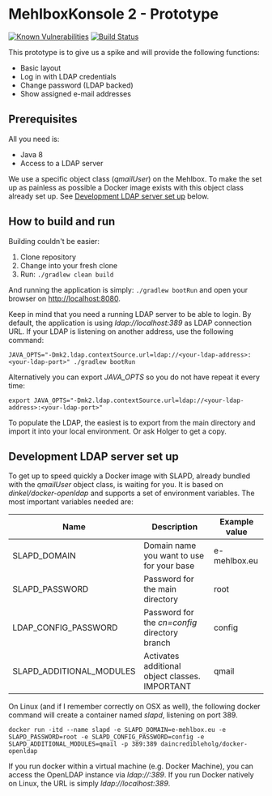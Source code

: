 # MehlboxKonsole 2 - Prototype

[![Known Vulnerabilities](https://snyk.io/test/github/MehlboxKonsole/mk2-prototype/badge.svg)](https://snyk.io/test/github/MehlboxKonsole/mk2-prototype)
[![Build Status](https://travis-ci.org/MehlboxKonsole/mk2-prototype.svg?branch=master)](https://travis-ci.org/MehlboxKonsole/mk2-prototype)


This prototype is to give us a spike and will provide the following functions:

* Basic layout
* Log in with LDAP credentials
* Change password (LDAP backed)
* Show assigned e-mail addresses

Prerequisites
---
All you need is:
* Java 8
* Access to a LDAP server

We use a specific object class (_qmailUser_) on the Mehlbox. To make the set up as painless as possible a Docker
image exists with this object class already set up. See [Development LDAP server set up](#development-ldap-server-set-up)
below.

How to build and run
---
Building couldn't be easier:

1. Clone repository
2. Change into your fresh clone
3. Run: `./gradlew clean build`

And running the application is simply: `./gradlew bootRun` and open your browser on [http://localhost:8080](http://localhost:8080).

Keep in mind that you need a running LDAP server to be able to login. By default, the application is using
_ldap://localhost:389_ as LDAP connection URL. If your LDAP is listening on another address, use the following command:
```
JAVA_OPTS="-Dmk2.ldap.contextSource.url=ldap://<your-ldap-address>:<your-ldap-port>" ./gradlew bootRun
```

Alternatively you can export _JAVA_OPTS_ so you do not have repeat it every time:
```
export JAVA_OPTS="-Dmk2.ldap.contextSource.url=ldap://<your-ldap-address>:<your-ldap-port>"
```

To populate the LDAP, the easiest is to export from the main directory and import it into your local environment. Or ask
Holger to get a copy.

Development LDAP server set up
---
To get up to speed quickly a Docker image with SLAPD, already bundled with the _qmailUser_ object class, is waiting for
you. It is based on _dinkel/docker-openldap_ and supports a set of environment variables.
The most important variables needed are:

| Name                     | Description                                    | Example value |
|--------------------------|------------------------------------------------|---------------|
| SLAPD_DOMAIN             | Domain name you want to use for your base      | e-mehlbox.eu  |
| SLAPD_PASSWORD           | Password for the main directory                | root          |
| LDAP_CONFIG_PASSWORD     | Password for the _cn=config_ directory branch  | config        |
| SLAPD_ADDITIONAL_MODULES | Activates additional object classes. IMPORTANT | qmail         |

On Linux (and if I remember correctly on OSX as well), the following docker command will create a container named
_slapd_, listening on port 389.


```
docker run -itd --name slapd -e SLAPD_DOMAIN=e-mehlbox.eu -e SLAPD_PASSWORD=root -e SLAPD_CONFIG_PASSWORD=config -e SLAPD_ADDITIONAL_MODULES=qmail -p 389:389 daincredibleholg/docker-openldap
```

If you run docker within a virtual machine (e.g. Docker Machine), you can access the OpenLDAP instance via
_ldap://<docker-machine-address>:389_. If you run Docker natively on Linux, the URL is simply _ldap://localhost:389_.

